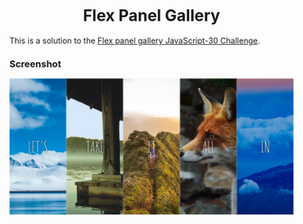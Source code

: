 <h1 align="center">Flex Panel Gallery</h1>

This is a solution to the [Flex panel gallery JavaScript-30 Challenge](https://javascript30.com/).

### Screenshot

![screenshot](screenshot.png)
